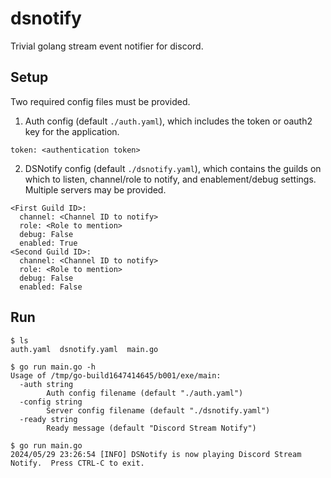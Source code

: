 # dsnotify
Trivial golang stream event notifier for discord.

## Setup
Two required config files must be provided.

1. Auth config (default `./auth.yaml`), which includes the token or oauth2 key for the application.
```
token: <authentication token>
```
2. DSNotify config (default `./dsnotify.yaml`), which contains the guilds on which to listen, channel/role to notify, and enablement/debug settings. Multiple servers may be provided.
```
<First Guild ID>:
  channel: <Channel ID to notify>
  role: <Role to mention>
  debug: False
  enabled: True
<Second Guild ID>:
  channel: <Channel ID to notify>
  role: <Role to mention>
  debug: False
  enabled: False
```

## Run
```
$ ls
auth.yaml  dsnotify.yaml  main.go

$ go run main.go -h
Usage of /tmp/go-build1647414645/b001/exe/main:
  -auth string
        Auth config filename (default "./auth.yaml")
  -config string
        Server config filename (default "./dsnotify.yaml")
  -ready string
        Ready message (default "Discord Stream Notify")

$ go run main.go
2024/05/29 23:26:54 [INFO] DSNotify is now playing Discord Stream Notify.  Press CTRL-C to exit.
```
